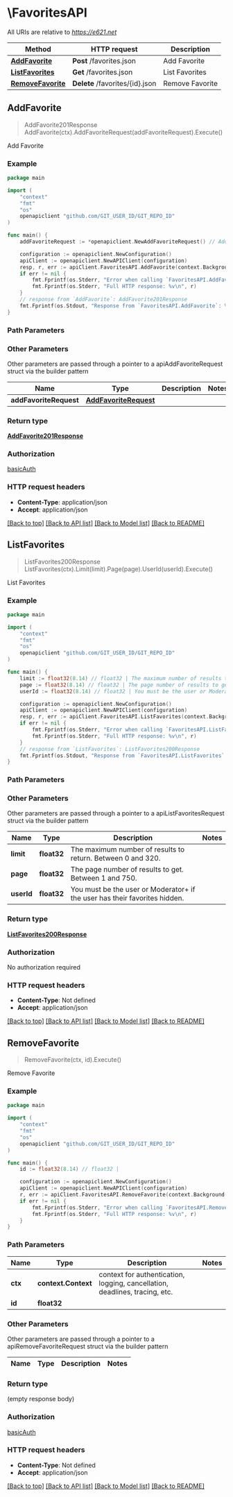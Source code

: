 # \FavoritesAPI

All URIs are relative to *https://e621.net*

Method | HTTP request | Description
------------- | ------------- | -------------
[**AddFavorite**](FavoritesAPI.md#AddFavorite) | **Post** /favorites.json | Add Favorite
[**ListFavorites**](FavoritesAPI.md#ListFavorites) | **Get** /favorites.json | List Favorites
[**RemoveFavorite**](FavoritesAPI.md#RemoveFavorite) | **Delete** /favorites/{id}.json | Remove Favorite



## AddFavorite

> AddFavorite201Response AddFavorite(ctx).AddFavoriteRequest(addFavoriteRequest).Execute()

Add Favorite

### Example

```go
package main

import (
	"context"
	"fmt"
	"os"
	openapiclient "github.com/GIT_USER_ID/GIT_REPO_ID"
)

func main() {
	addFavoriteRequest := *openapiclient.NewAddFavoriteRequest() // AddFavoriteRequest |  (optional)

	configuration := openapiclient.NewConfiguration()
	apiClient := openapiclient.NewAPIClient(configuration)
	resp, r, err := apiClient.FavoritesAPI.AddFavorite(context.Background()).AddFavoriteRequest(addFavoriteRequest).Execute()
	if err != nil {
		fmt.Fprintf(os.Stderr, "Error when calling `FavoritesAPI.AddFavorite``: %v\n", err)
		fmt.Fprintf(os.Stderr, "Full HTTP response: %v\n", r)
	}
	// response from `AddFavorite`: AddFavorite201Response
	fmt.Fprintf(os.Stdout, "Response from `FavoritesAPI.AddFavorite`: %v\n", resp)
}
```

### Path Parameters



### Other Parameters

Other parameters are passed through a pointer to a apiAddFavoriteRequest struct via the builder pattern


Name | Type | Description  | Notes
------------- | ------------- | ------------- | -------------
 **addFavoriteRequest** | [**AddFavoriteRequest**](AddFavoriteRequest.md) |  | 

### Return type

[**AddFavorite201Response**](AddFavorite201Response.md)

### Authorization

[basicAuth](../README.md#basicAuth)

### HTTP request headers

- **Content-Type**: application/json
- **Accept**: application/json

[[Back to top]](#) [[Back to API list]](../README.md#documentation-for-api-endpoints)
[[Back to Model list]](../README.md#documentation-for-models)
[[Back to README]](../README.md)


## ListFavorites

> ListFavorites200Response ListFavorites(ctx).Limit(limit).Page(page).UserId(userId).Execute()

List Favorites

### Example

```go
package main

import (
	"context"
	"fmt"
	"os"
	openapiclient "github.com/GIT_USER_ID/GIT_REPO_ID"
)

func main() {
	limit := float32(8.14) // float32 | The maximum number of results to return. Between 0 and 320. (optional)
	page := float32(8.14) // float32 | The page number of results to get. Between 1 and 750. (optional)
	userId := float32(8.14) // float32 | You must be the user or Moderator+ if the user has their favorites hidden. (optional)

	configuration := openapiclient.NewConfiguration()
	apiClient := openapiclient.NewAPIClient(configuration)
	resp, r, err := apiClient.FavoritesAPI.ListFavorites(context.Background()).Limit(limit).Page(page).UserId(userId).Execute()
	if err != nil {
		fmt.Fprintf(os.Stderr, "Error when calling `FavoritesAPI.ListFavorites``: %v\n", err)
		fmt.Fprintf(os.Stderr, "Full HTTP response: %v\n", r)
	}
	// response from `ListFavorites`: ListFavorites200Response
	fmt.Fprintf(os.Stdout, "Response from `FavoritesAPI.ListFavorites`: %v\n", resp)
}
```

### Path Parameters



### Other Parameters

Other parameters are passed through a pointer to a apiListFavoritesRequest struct via the builder pattern


Name | Type | Description  | Notes
------------- | ------------- | ------------- | -------------
 **limit** | **float32** | The maximum number of results to return. Between 0 and 320. | 
 **page** | **float32** | The page number of results to get. Between 1 and 750. | 
 **userId** | **float32** | You must be the user or Moderator+ if the user has their favorites hidden. | 

### Return type

[**ListFavorites200Response**](ListFavorites200Response.md)

### Authorization

No authorization required

### HTTP request headers

- **Content-Type**: Not defined
- **Accept**: application/json

[[Back to top]](#) [[Back to API list]](../README.md#documentation-for-api-endpoints)
[[Back to Model list]](../README.md#documentation-for-models)
[[Back to README]](../README.md)


## RemoveFavorite

> RemoveFavorite(ctx, id).Execute()

Remove Favorite

### Example

```go
package main

import (
	"context"
	"fmt"
	"os"
	openapiclient "github.com/GIT_USER_ID/GIT_REPO_ID"
)

func main() {
	id := float32(8.14) // float32 | 

	configuration := openapiclient.NewConfiguration()
	apiClient := openapiclient.NewAPIClient(configuration)
	r, err := apiClient.FavoritesAPI.RemoveFavorite(context.Background(), id).Execute()
	if err != nil {
		fmt.Fprintf(os.Stderr, "Error when calling `FavoritesAPI.RemoveFavorite``: %v\n", err)
		fmt.Fprintf(os.Stderr, "Full HTTP response: %v\n", r)
	}
}
```

### Path Parameters


Name | Type | Description  | Notes
------------- | ------------- | ------------- | -------------
**ctx** | **context.Context** | context for authentication, logging, cancellation, deadlines, tracing, etc.
**id** | **float32** |  | 

### Other Parameters

Other parameters are passed through a pointer to a apiRemoveFavoriteRequest struct via the builder pattern


Name | Type | Description  | Notes
------------- | ------------- | ------------- | -------------


### Return type

 (empty response body)

### Authorization

[basicAuth](../README.md#basicAuth)

### HTTP request headers

- **Content-Type**: Not defined
- **Accept**: application/json

[[Back to top]](#) [[Back to API list]](../README.md#documentation-for-api-endpoints)
[[Back to Model list]](../README.md#documentation-for-models)
[[Back to README]](../README.md)

